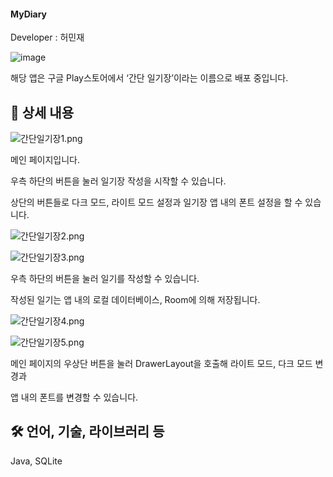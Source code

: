 #### MyDiary

Developer : 허민재


![image](https://github.com/MJH39088/MyDiary/assets/104211982/09896b15-28f2-4322-86c4-2ff5bb79e253)

해당 앱은 구글 Play스토어에서 ‘간단 일기장’이라는 이름으로 배포 중입니다.

## 📖 상세 내용

![간단일기장1.png](https://prod-files-secure.s3.us-west-2.amazonaws.com/63cb8475-4429-4a35-b2af-cabebf655a7e/2f2bb8e7-8f39-45f5-b63a-67118845ee71/%EA%B0%84%EB%8B%A8%EC%9D%BC%EA%B8%B0%EC%9E%A51.png)

메인 페이지입니다.

우측 하단의 버튼을 눌러 일기장 작성을 시작할 수 있습니다.

상단의 버튼들로 다크 모드, 라이트 모드 설정과 일기장 앱 내의 폰트 설정을 할 수 있습니다.

![간단일기장2.png](https://prod-files-secure.s3.us-west-2.amazonaws.com/63cb8475-4429-4a35-b2af-cabebf655a7e/d27344d7-35f3-43a9-839a-16f251fc78fe/%EA%B0%84%EB%8B%A8%EC%9D%BC%EA%B8%B0%EC%9E%A52.png)

![간단일기장3.png](https://prod-files-secure.s3.us-west-2.amazonaws.com/63cb8475-4429-4a35-b2af-cabebf655a7e/88ad6908-660a-4042-bcc6-6cbd68eaaa0e/%EA%B0%84%EB%8B%A8%EC%9D%BC%EA%B8%B0%EC%9E%A53.png)

우측 하단의 버튼을 눌러 일기를 작성할 수 있습니다.

작성된 일기는 앱 내의 로컬 데이터베이스, Room에 의해 저장됩니다.

![간단일기장4.png](https://prod-files-secure.s3.us-west-2.amazonaws.com/63cb8475-4429-4a35-b2af-cabebf655a7e/b2a8676c-7834-4d38-af07-1a7812c9a67e/%EA%B0%84%EB%8B%A8%EC%9D%BC%EA%B8%B0%EC%9E%A54.png)

![간단일기장5.png](https://prod-files-secure.s3.us-west-2.amazonaws.com/63cb8475-4429-4a35-b2af-cabebf655a7e/a36cc170-1f31-4148-959a-d9f7e29ac0ac/%EA%B0%84%EB%8B%A8%EC%9D%BC%EA%B8%B0%EC%9E%A55.png)

메인 페이지의 우상단 버튼을 눌러 DrawerLayout을 호출해 라이트 모드, 다크 모드 변경과

앱 내의 폰트를 변경할 수 있습니다.

## 🛠️ 언어, 기술, 라이브러리 등

Java, SQLite
